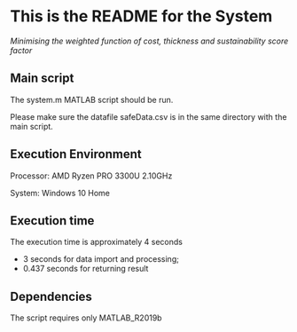 This is the README for the System
=======

*Minimising the weighted function of cost, thickness and sustainability score factor*  

Main script 
-------
The system.m MATLAB script should be run.

Please make sure the datafile safeData.csv is in the same directory with the main script.

Execution Environment
-------
Processor: AMD Ryzen PRO 3300U 2.10GHz

System: Windows 10 Home

Execution time
-------
The execution time is approximately 4 seconds
- 3 seconds for data import and processing;
- 0.437 seconds for returning result

Dependencies
-------
The script requires only MATLAB_R2019b

